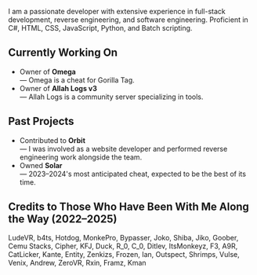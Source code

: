 I am a passionate developer with extensive experience in full-stack development, reverse engineering, and software engineering. Proficient in C#, HTML, CSS, JavaScript, Python, and Batch scripting.

## Currently Working On
- Owner of **Omega**  
  — Omega is a cheat for Gorilla Tag.
- Owner of **Allah Logs v3**  
  — Allah Logs is a community server specializing in tools.

## Past Projects
- Contributed to **Orbit**  
  — I was involved as a website developer and performed reverse engineering work alongside the team.
- Owned **Solar**  
  — 2023–2024's most anticipated cheat, expected to be the best of its time.
  
## Credits to Those Who Have Been With Me Along the Way (2022–2025)
LudeVR, b4ts, Hotdog, MonkePro, Bypasser, Joko, Shiba, Jiko, Goober, Cemu Stacks, Cipher, KFJ, Duck, R_0, C_0, Ditlev, ItsMonkeyz, F3, A9R, CatLicker, Kante, Entity, Zenkizs, Frozen, Ian, Outspect, Shrimps, Vulse, Venix, Andrew, ZeroVR, Rxin, Framz, Kman
